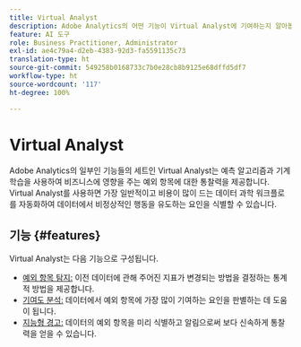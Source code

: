 ```yaml
---
title: Virtual Analyst
description: Adobe Analytics의 어떤 기능이 Virtual Analyst에 기여하는지 알아봅니다.
feature: AI 도구
role: Business Practitioner, Administrator
exl-id: ae4c79a4-d2eb-4383-92d3-fa5591135c73
translation-type: ht
source-git-commit: 549258b0168733c7b0e28cb8b9125e68dffd5df7
workflow-type: ht
source-wordcount: '117'
ht-degree: 100%

---
```


# Virtual Analyst

Adobe Analytics의 일부인 기능들의 세트인 Virtual Analyst는 예측 알고리즘과 기계 학습을 사용하여 비즈니스에 영향을 주는 예외 항목에 대한 통찰력을 제공합니다. Virtual Analyst를 사용하면 가장 일반적이고 비용이 많이 드는 데이터 과학 워크플로를 자동화하여 데이터에서 비정상적인 행동을 유도하는 요인을 식별할 수 있습니다.

## 기능 {#features}

Virtual Analyst는 다음 기능으로 구성됩니다.

* [예외 항목 탐지:](c-anomaly-detection/anomaly-detection.md) 이전 데이터에 관해 주어진 지표가 변경되는 방법을 결정하는 통계적 방법을 제공합니다.
* [기여도 분석:](contribution-analysis/run-contribution-analysis.md) 데이터에서 예외 항목에 가장 많이 기여하는 요인을 판별하는 데 도움이 됩니다.
* [지능형 경고:](../c-intelligent-alerts/intellligent-alerts.md) 데이터의 예외 항목을 미리 식별하고 알림으로써 보다 신속하게 통찰력을 얻을 수 있습니다.
